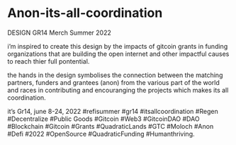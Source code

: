 # Anon-its-all-coordination
DESIGN GR14 Merch Summer 2022

i’m inspired to create this design by the impacts of gitcoin grants in funding organizations that are building the open internet and other impactful causes to reach thier full pontential. 

the hands in the design symbolises the connection between the matching partners, funders and grantees (anon) from the various part of the world and races in contributing and encouranging the projects which makes its all coordination. 

it’s Gr14, june 8-24, 2022
#refisummer #gr14 #itsallcoordination #Regen #Decentralize #Public Goods #Gitcoin #Web3 #GitcoinDAO #DAO #Blockchain #Gitcoin #Grants #QuadraticLands #GTC #Moloch #Anon #Defi #2022 #OpenSource #QuadraticFunding #Humanthriving.

